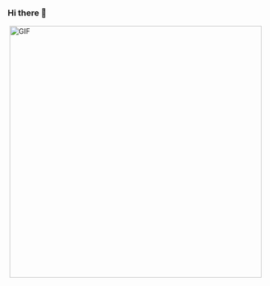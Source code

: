 ### Hi there 👋

<img hight="400" width="500" alt="GIF" align="right" src="https://github.com/liuligames/liuligames/blob/main/assets/1936.gif">
